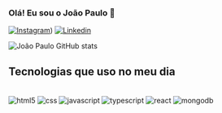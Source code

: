 ### Olá! Eu sou o João Paulo 🙌

[![Instagram](https://img.shields.io/badge/Instagram-E4405F?style=for-the-badge&logo=instagram&logoColor=white)](https://www.instagram.com/joaopaulzz14/))
[![Linkedin](https://img.shields.io/badge/LinkedIn-0077B5?style=for-the-badge&logo=linkedin&logoColor=white)](https://www.linkedin.com/in/jo%C3%A3o-paulo-machado-a0468820b/)

![João Paulo GitHub stats](https://github-readme-stats.vercel.app/api?username=joaopaulozz14&show_icons=true&theme=onedark)

## Tecnologias que uso no meu dia

<div style="display: inline_block"></br>
<img align="center" alt="html5" src="https://img.shields.io/badge/HTML5-E34F26?style=for-the-badge&logo=html5&logoColor=white">
<img align="center" alt="css" src="https://img.shields.io/badge/CSS3-1572B6?style=for-the-badge&logo=css3&logoColor=white">
<img align="center" alt="javascript" src="https://img.shields.io/badge/JavaScript-F7DF1E?style=for-the-badge&logo=javascript&logoColor=black">
<img align="center" alt="typescript" src="https://img.shields.io/badge/TypeScript-007ACC?style=for-the-badge&logo=typescript&logoColor=white">
<img align="center" alt="react" src="https://img.shields.io/badge/React-20232A?style=for-the-badge&logo=react&logoColor=61DAFB">
<img align="center" alt="mongodb" src="https://img.shields.io/badge/MongoDB-4EA94B?style=for-the-badge&logo=mongodb&logoColor=white">
</div>

